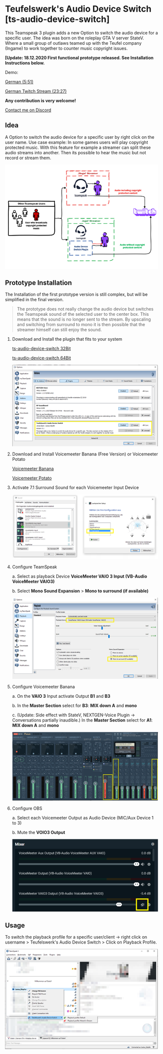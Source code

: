 # Teufelswerk's Audio Device Switch [ts-audio-device-switch]

This Teamspeak 3 plugin adds a new Option to switch the audio device for a specific user. The idea was born on the roleplay GTA V server StateV. Where a small group of outlaws teamed up with the Teufel company (Ingame) to work together to counter music copyright issues.

**[Update: 18.12.2020 First functional prototype released. See Installation Instructions below.**

Demo:

[German (5:51)](https://youtu.be/AVEssSjegBA)

[German Twitch Stream (23:27)](https://www.youtube.com/watch?v=kJ1D4hwM8ZE)

**Any contribution is very welcome!**

[Contact me on Discord](https://cutt.ly/discord-j0n4s)

## Idea

A Option to switch the audio device for a specific user by right click on the user name.
Use case example: In some games users will play copyright protected music. With this feature for example a streamer can split these audio streams into another. Then its possible to hear the music but not record or stream them.

![alt tag](https://github.com/jonasesser/ts-audio-device-switch/blob/main/docs/pics/idea.PNG)

## Prototype Installation

The Installation of the first prototype version is still complex, but will be simplified in the final version.

>The prototype does not really change the audio device but switches the Teamspeak sound of the selected user to the center box. This means that the sound is no longer sent to
>the stream. By upscaling and switching from surround to mono it is then possible that the streamer himself can still enjoy the sound.

1.  Download and Install the plugin that fits to your system

    [ts-audio-device-switch 32Bit](https://github.com/jonasesser/ts-audio-device-switch/blob/main/package/release/ts-audio-device-switch_32Bit.ts3_plugin)

    [ts-audio-device-switch 64Bit](https://github.com/jonasesser/ts-audio-device-switch/blob/main/package/release/ts-audio-device-switch_64Bit.ts3_plugin)

    ![alt tag](https://github.com/jonasesser/ts-audio-device-switch/blob/main/docs/pics/config_tsplugin.png)

2.  Download and Install Voicemeeter Banana (Free Version) or Voicemeeter Potato

    [Voicemeeter Banana](https://vb-audio.com/Voicemeeter/banana.htm)

    [Voicemeeter Potato](https://vb-audio.com/Voicemeeter/potato.htm)

3.  Activate 7.1 Surround Sound for each Voicemeeter Input Device

    ![alt tag](https://github.com/jonasesser/ts-audio-device-switch/blob/main/docs/pics/config_surround.png)

4.  Configure TeamSpeak

    a. Select as playback Device **VoiceMeeter VAIO 3 Input (VB-Audio VoiceMeeter VAIO3)**
    
    b. Select **Mono Sound Expansion** > **Mono to surround (if available)**

    ![alt tag](https://github.com/jonasesser/ts-audio-device-switch/blob/main/docs/pics/config_ts.png)

5. Configure Voicemeeter Banana

    a. On the **VAIO 3** Input activate Output **B1** and **B3**
    
    b. In the **Master Section** select for **B3**: **MIX down A** and **mono**
    
    c. (Update: Side effect with StateV, NEXTGEN-Voice Plugin -> Conversations partially inaudible.)
        In the **Master Section** select for **A1**: **MIX down A** and **mono**
    
    ![alt tag](https://github.com/jonasesser/ts-audio-device-switch/blob/main/docs/pics/config_voicemeeter.png)

6. Configure OBS

    a. Select each Voicemeeter Output as Audio Device (MIC/Aux Device 1 to 3)
    
    b. Mute the **VOIO3 Output** 

    ![alt tag](https://github.com/jonasesser/ts-audio-device-switch/blob/main/docs/pics/config_obs.png)


## Usage

To switch the playback profile for a specific user/client -> right click on username > Teufelswerk's Audio Device Switch > Click on Playback Profile.

![alt tag](https://github.com/jonasesser/ts-audio-device-switch/blob/main/docs/pics/ts_client_menu.png)
